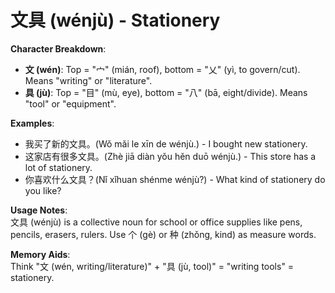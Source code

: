 # **文具 (wénjù) - Stationery**

**Character Breakdown**:  
- **文 (wén)**: Top = "宀" (mián, roof), bottom = "乂" (yì, to govern/cut). Means "writing" or "literature".  
- **具 (jù)**: Top = "目" (mù, eye), bottom = "八" (bā, eight/divide). Means "tool" or "equipment".

**Examples**:  
- 我买了新的文具。(Wǒ mǎi le xīn de wénjù.) - I bought new stationery.  
- 这家店有很多文具。(Zhè jiā diàn yǒu hěn duō wénjù.) - This store has a lot of stationery.  
- 你喜欢什么文具？(Nǐ xǐhuan shénme wénjù?) - What kind of stationery do you like?

**Usage Notes**:  
文具 (wénjù) is a collective noun for school or office supplies like pens, pencils, erasers, rulers. Use 个 (gè) or 种 (zhǒng, kind) as measure words.

**Memory Aids**:  
Think "文 (wén, writing/literature)" + "具 (jù, tool)" = "writing tools" = stationery.